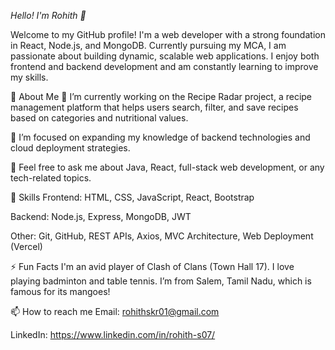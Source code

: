 *Hello! I'm Rohith 👋*

Welcome to my GitHub profile! I'm a web developer with a strong foundation in React, Node.js, and MongoDB. Currently pursuing my MCA, I am passionate about building dynamic, scalable web applications. I enjoy both frontend and backend development and am constantly learning to improve my skills.

🚀 About Me
🔭 I’m currently working on the Recipe Radar project, a recipe management platform that helps users search, filter, and save recipes based on categories and nutritional values.

🌱 I’m focused on expanding my knowledge of backend technologies and cloud deployment strategies.

💬 Feel free to ask me about Java, React, full-stack web development, or any tech-related topics.

💼 Skills
Frontend: HTML, CSS, JavaScript, React, Bootstrap

Backend: Node.js, Express, MongoDB, JWT

Other: Git, GitHub, REST APIs, Axios, MVC Architecture, Web Deployment (Vercel)


⚡ Fun Facts
I'm an avid player of Clash of Clans (Town Hall 17).
I love playing badminton and table tennis.
I’m from Salem, Tamil Nadu, which is famous for its mangoes!

📫 How to reach me
Email: rohithskr01@gmail.com

LinkedIn: https://www.linkedin.com/in/rohith-s07/

